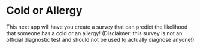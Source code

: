 # Cold or Allergy
This next app will have you create a survey that can predict the likelihood that someone has a cold or an allergy! (Disclaimer: this survey is not an official diagnostic test and should not be used to actually diagnose anyone!)
